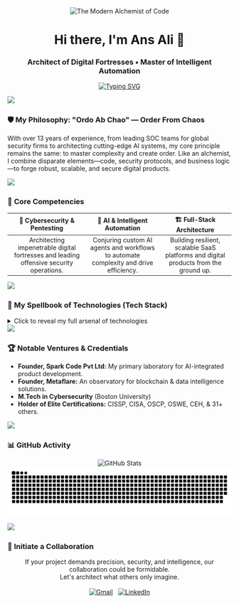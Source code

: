 <div align="center">
  <img src="https://i.imgur.com/L13mE1h.jpeg" alt="The Modern Alchemist of Code" width="700"/>
</div>

<div align="center">

# Hi there, I'm Ans Ali 👋
### **Architect of Digital Fortresses • Master of Intelligent Automation**
</div>

<p align="center">
  <a href="https://git.io/typing-svg">
    <img src="https://readme-typing-svg.demolab.com?font=Fira+Code&weight=700&size=24&pause=1000&color=9400D3&center=true&vCenter=true&width=600&lines=I+turn+complex+problems+into+elegant+solutions.;Architecting+secure%2C+scalable%2C+and+intelligent+systems.;Welcome+to+my+Digital+Potions+Lab." alt="Typing SVG">
  </a>
</p>

<img src="https://user-images.githubusercontent.com/73097560/115834477-dbab4500-a447-11eb-908a-139a6edaec5c.gif">

### 🛡️ **My Philosophy: "Ordo Ab Chao" — Order From Chaos**
With over 13 years of experience, from leading SOC teams for global security firms to architecting cutting-edge AI systems, my core principle remains the same: to master complexity and create order. Like an alchemist, I combine disparate elements—code, security protocols, and business logic—to forge robust, scalable, and secure digital products.

<img src="https://user-images.githubusercontent.com/73097560/115834477-dbab4500-a447-11eb-908a-139a6edaec5c.gif">

### 🚀 **Core Competencies**

| 🔐 **Cybersecurity & Pentesting** | 🤖 **AI & Intelligent Automation** | 🏗️ **Full-Stack Architecture** |
| :---: | :---: | :---: |
| Architecting impenetrable digital fortresses and leading offensive security operations. | Conjuring custom AI agents and workflows to automate complexity and drive efficiency. | Building resilient, scalable SaaS platforms and digital products from the ground up. |

<img src="https://user-images.githubusercontent.com/73097560/115834477-dbab4500-a447-11eb-908a-139a6edaec5c.gif">

### 🧪 **My Spellbook of Technologies (Tech Stack)**

<details>
  <summary>Click to reveal my full arsenal of technologies</summary>
  
  #### **Languages**
  <p>
    <img src="https://img.shields.io/badge/Python-3776AB?style=for-the-badge&logo=python&logoColor=white" alt="Python">
    <img src="https://img.shields.io/badge/JavaScript-F7DF1E?style=for-the-badge&logo=javascript&logoColor=black" alt="JavaScript">
    <img src="https://img.shields.io/badge/TypeScript-3178C6?style=for-the-badge&logo=typescript&logoColor=white" alt="TypeScript">
    <img src="https://img.shields.io/badge/Go-00ADD8?style=for-the-badge&logo=go&logoColor=white" alt="Go">
    <img src="https://img.shields.io/badge/Rust-000000?style=for-the-badge&logo=rust&logoColor=white" alt="Rust">
    <img src="https://img.shields.io/badge/Java-ED8B00?style=for-the-badge&logo=openjdk&logoColor=white" alt="Java">
    <img src="https://img.shields.io/badge/Kotlin-7F52FF?style=for-the-badge&logo=kotlin&logoColor=white" alt="Kotlin">
    <img src="https://img.shields.io/badge/Solidity-363636?style=for-the-badge&logo=solidity&logoColor=white" alt="Solidity">
    <img src="https://img.shields.io/badge/Bash-4EAA25?style=for-the-badge&logo=gnubash&logoColor=white" alt="Bash">
  </p>

  ---

  #### **Domains of Expertise**
  
  <p>
    **AI & Machine Learning:**<br>
    <img src="https://img.shields.io/badge/TensorFlow-FF6F00?style=for-the-badge&logo=tensorflow&logoColor=white" alt="TensorFlow">
    <img src="https://img.shields.io/badge/PyTorch-EE4C2C?style=for-the-badge&logo=pytorch&logoColor=white" alt="PyTorch">
    <img src="https://img.shields.io/badge/LangChain-white?style=for-the-badge&logo=LangChain&logoColor=black" alt="LangChain">
    <img src="https://img.shields.io/badge/OpenCV-5C3EE8?style=for-the-badge&logo=opencv&logoColor=white" alt="OpenCV">
  </p>

  <p>
    **Cloud & DevOps Infrastructure:**<br>
    <img src="https://img.shields.io/badge/Amazon_AWS-232F3E?style=for-the-badge&logo=amazon-aws&logoColor=white" alt="AWS">
    <img src="https://img.shields.io/badge/Google_Cloud-4285F4?style=for-the-badge&logo=google-cloud&logoColor=white" alt="GCP">
    <img src="https://img.shields.io/badge/Docker-2496ED?style=for-the-badge&logo=docker&logoColor=white" alt="Docker">
    <img src="https://img.shields.io/badge/Kubernetes-326CE5?style=for-the-badge&logo=kubernetes&logoColor=white" alt="Kubernetes">
    <img src="https://img.shields.io/badge/Terraform-7B42BC?style=for-the-badge&logo=terraform&logoColor=white" alt="Terraform">
  </p>

  <p>
    **Security & Pentesting Tools:**<br>
    <img src="https://img.shields.io/badge/Kali_Linux-557C94?style=for-the-badge&logo=kali-linux&logoColor=white" alt="Kali Linux">
    <img src="https://img.shields.io/badge/Metasploit-black?style=for-the-badge" alt="Metasploit">
    <img src="https://img.shields.io/badge/Burp_Suite-FF7A21?style=for-the-badge" alt="Burp Suite">
    <img src="https://img.shields.io/badge/Splunk-000000?style=for-the-badge&logo=splunk&logoColor=white" alt="Splunk">
  </p>

</details>

<img src="https://user-images.githubusercontent.com/73097560/115834477-dbab4500-a447-11eb-908a-139a6edaec5c.gif">

### 🏆 **Notable Ventures & Credentials**

-   **Founder, Spark Code Pvt Ltd:** My primary laboratory for AI-integrated product development.
-   **Founder, Metaflare:** An observatory for blockchain & data intelligence solutions.
-   **M.Tech in Cybersecurity** (Boston University)
-   **Holder of Elite Certifications:** CISSP, CISA, OSCP, OSWE, CEH, & 31+ others.

<img src="https://user-images.githubusercontent.com/73097560/115834477-dbab4500-a447-11eb-908a-139a6edaec5c.gif">

### 📊 **GitHub Activity**

<p align="center">
  <img src="https://github-readme-stats.vercel.app/api?username=your-github-username&show_icons=true&theme=tokyonight&hide_border=true&include_all_commits=true" alt="GitHub Stats" />
  <br>
  <img src="https://raw.githubusercontent.com/platane/platane/output/github-contribution-grid-snake.svg" alt="Contribution Snake">
</p>

<img src="https://user-images.githubusercontent.com/73097560/115834477-dbab4500-a447-11eb-908a-139a6edaec5c.gif">

### 📩 **Initiate a Collaboration**

<p align="center">
  If your project demands precision, security, and intelligence, our collaboration could be formidable.
  <br>
  Let's architect what others only imagine.
  <br><br>
  <a href="mailto:sparkcodeprivatelimited@gmail.com"><img src="https://img.shields.io/badge/Contact_Me-D14836?style=for-the-badge&logo=gmail&logoColor=white" alt="Gmail"/></a>
  &nbsp;
  <a href="https://www.linkedin.com/in/your-linkedin-profile" target="_blank"><img src="https://img.shields.io/badge/View_My_LinkedIn-0077B5?style=for-the-badge&logo=linkedin&logoColor=white" alt="LinkedIn"/></a>
</p>
